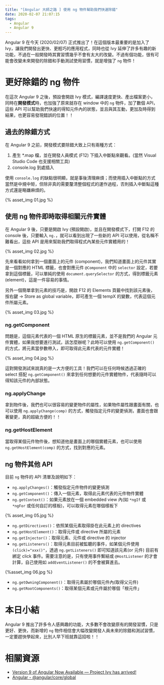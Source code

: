 ```yaml
---
title: "[Angular 大師之路 ] 使用 ng 物件幫助我們快速除錯"
date: 2020-02-07 21:07:15
tags:
  - Angular
  - Angular 9
---
```


Angular 9 在今天 (2020/02/07) 正式推出了！在這個版本最重要的是加入了 Ivy，讓我們開發出更快、更輕巧的應用程式，同時也從 Ivy 延伸了許多有趣的新功能，不過在一般開發時其實習慣幾乎不會有太大的改變。不過有個功能，很有可能會改變未來開發的除錯和手動測試使用習慣，就是增強了 `ng` 物件！

<!-- more -->

# 更好除錯的 ng 物件

在這次 Angular 9 之後，預設會開啟 Ivy 模式，編譯速度更快、產出檔案更小，同時在**開發模式**時，也加強了原來就存在 window 中的 `ng` 物件，加了數個 API，這些 API 可以幫助我們快速的得知元件內的狀態，並且與其互動，更加及時得到結果，也更容易發現錯誤的位置！！

## 過去的除錯方式

在 Angular 9 之前，開發模式要除錯大致上只有兩種方式：

1. 產生 *.map 檔，並在開發人員模式 (F12) 下插入中斷點來觀看。(當然 Visual Studio Code 也支援相關工具)
2. console.log 到處插入

使用 `console.log` 的缺點很明顯，就是事後清理麻煩；而使用插入中斷點的方式當然是中規中矩，但除非真的需要釐清整個程式的運作過程，否則插入中斷點這種方式還是略嫌麻煩的。

{% asset_img 01.jpg %}

## 使用 ng 物件即時取得相關元件實體

在 Angular 9 後，只要是開啟 Ivy (預設開啟)，並且在開發模式下，打開 F12 的 console 後，只要輸入 `ng.`，就可以看到出現了一些新的 API 可以使用，從名稱不難看出，這些 API 是用來幫助我們取得程式內某些元件實體用的！

{% asset_img 02.jpg %}

先來看看如何拿到一個畫面上的元件 (component)，我們知道畫面上的元件其實是一個對應的 HTML 標籤，也會對應元件 `@Component` 中的 `selector` 設定，若要拿到這個標籤，可以單純的使用 `document.querySelector` 的方式，得到標籤元素 (element)，這是一件容易的事情。

另外一個簡單拿到元素的技巧是，開啟 F12 的 Elements 頁籤中找到該元素後，按右鍵 -> Store as global variable，即可產生一個 tempX 的變數，代表這個元件所屬元素。

{% asset_img 03.jpg %}

### ng.getComponent

問題是，這個元素代表的一個 HTML 原生的標籤元素，並不是我們的 Angular 元件實體，如果我想要進行測試，該怎麼辦呢？此時可以使用 `ng.getComponent()` 的方式，將元素當參數帶入，即可取得此元素代表的元件實體！

{% asset_img 04.jpg %}

這對開發測試來說真的是一大方便的工具！我們可以在任何時候透過正確的 select 搭配 `ng.getComponent()` 來拿到任何想要的元件實體物件，代表隨時可以得知該元件的內部狀態。

### ng.applyChange

拿到物件後，我們也可以很容易的變更物件的屬性，如果物件屬性跟畫面有關，也可以使用 `ng.applyChange(comp)` 的方式，觸發指定元件的變更偵測，畫面也會跟著變更，真的超級方便的！！

### ng.getHostElement

當取得某個元件物件後，想知道他是畫面上的哪個實體元素，也可以使用 `ng.getHostElement(comp)` 的方式，找到對應的元素。

## ng 物件其他 API

目前 `ng` 物件的 API 清單及說明如下：

- `ng.applyChanges()`：觸發指定元件物件的變更偵測
- `ng.getComponent()`：傳入一個元素，取得此元素代表的元件物件實體
- `ng.getContext()`：如果元素放在一個 embedded view 內(如 `*ngIf` 或 `*ngFor` 或任何自訂的樣板)，可以取得元素在哪個樣板下

{% asset_img 05.jpg %}

- `ng.getDirectives()`：依照某個元素取得掛在此元素上的 directives
- `ng.getHostElement()`：取得元件或 directive 所屬的元素
- `ng.getInjector()`：取得元素、元件或 directive 的 injector
- `ng.getListeners()`：取得元素目前被監聽的事件，如某個元件使用 `(click)="xxx()"`，透過 `ng.getListeners()` 即可知道該元素(or 元件) 目前有綁定 click 事件。需要注意的是，只有使用事件繫結或 `@HostListener` 的才會計算，自己使用如 `addEventListener()` 的不會被算進去。

{%asset_img 06.jpg %}

- `ng.getOwningComponent()`：取得元素屬於哪個元件內(取得父元件)
- `ng.getRootComponents()`：取得某個元素或元件屬於哪個「根元件」

# 本日小結

Angular 9 推出了許多令人感興趣的功能，大多數不會改變原有的開發習慣，只是更好、更快，而新增的 `ng` 物件相信會大幅改變開發人員未來的除錯和測試習慣，一定要趕快學起來，比別人早下班就靠這招啦！！

# 相關資源

- [Version 9 of Angular Now Available — Project Ivy has arrived!](https://blog.angular.io/version-9-of-angular-now-available-project-ivy-has-arrived-23c97b63cfa3)
- [Angular - @angular/core/global](https://angular.io/api/core/global)
